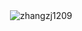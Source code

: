 <p>&nbsp;<img align="center" src="https://github-readme-stats.vercel.app/api?username=zhangzj1209&show_icons=true&locale=en" alt="zhangzj1209" /></p>


<!--
**zhangzj1209/zhangzj1209** is a ✨ _special_ ✨ repository because its `README.md` (this file) appears on your GitHub profile.

Here are some ideas to get you started:

- 🔭 I’m currently working on ...
- 🌱 I’m currently learning ...
- 👯 I’m looking to collaborate on ...
- 🤔 I’m looking for help with ...
- 💬 Ask me about ...
- 📫 How to reach me: ...
- 😄 Pronouns: ...
- ⚡ Fun fact: ...
-->
